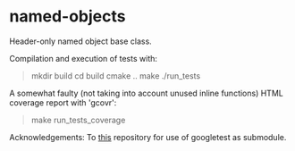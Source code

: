 # named-objects
Header-only named object base class.

Compilation and execution of tests with:
> mkdir build
> cd build
> cmake ..
> make
> ./run_tests

A somewhat faulty (not taking into account unused inline functions) HTML coverage report with 'gcovr':
> make run_tests_coverage


Acknowledgements:
To [this](https://github.com/selyunin/gtest_submodule) repository for use of googletest as submodule.